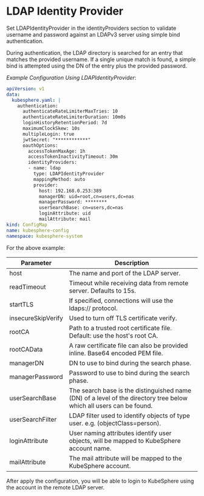 # LDAP Identity Provider

Set LDAPIdentityProvider in the identityProviders section to validate username and password against an LDAPv3 server using simple bind authentication.

During authentication, the LDAP directory is searched for an entry that matches the provided username. If a single unique match is found, a simple bind is attempted using the DN of the entry plus the provided password.

*Example Configuration Using LDAPIdentityProvider*:

```yaml
apiVersion: v1
data:
  kubesphere.yaml: |
    authentication:
      authenticateRateLimiterMaxTries: 10
      authenticateRateLimiterDuration: 10m0s
      loginHistoryRetentionPeriod: 7d
      maximumClockSkew: 10s
      multipleLogin: true
      jwtSecret: "************"
      oauthOptions:
        accessTokenMaxAge: 1h
        accessTokenInactivityTimeout: 30m
        identityProviders:
        - name: ldap
          type: LDAPIdentityProvider
          mappingMethod: auto
          provider:
            host: 192.168.0.253:389
            managerDN: uid=root,cn=users,dc=nas
            managerPassword: ********
            userSearchBase: cn=users,dc=nas
            loginAttribute: uid
            mailAttribute: mail
kind: ConfigMap
name: kubesphere-config
namespace: kubesphere-system
```

For the above example:

| Parameter | Description |
|-----------|-------------|
| host | The name and port of the LDAP server. |
| readTimeout| Timeout while receiving data from remote server. Defaults to 15s. |
| startTLS | If specified, connections will use the ldaps:// protocol. |
| insecureSkipVerify | Used to turn off TLS certificate verify. |
| rootCA | Path to a trusted root certificate file. Default: use the host's root CA. |
| rootCAData | A raw certificate file can also be provided inline. Base64 encoded PEM file. |
| managerDN | DN to use to bind during the search phase. |
| managerPassword | Password to use to bind during the search phase. |
| userSearchBase | The search base is the distinguished name (DN) of a level of the directory tree below which all users can be found. |
| userSearchFilter | LDAP filter used to identify objects of type user. e.g. (objectClass=person). |
| loginAttribute | User naming attributes identify user objects, will be mapped to KubeSphere account name. |
| mailAttribute | The mail attribute will be mapped to the KubeSphere account. |

After apply the configuration, you will be able to login to KubeSphere using the account in the remote LDAP server.
